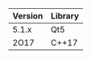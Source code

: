 

| Version | Library              |
| ------- | ------------------   |
| 5.1.x   | Qt5                  |
| 2O17    | C++17                |

